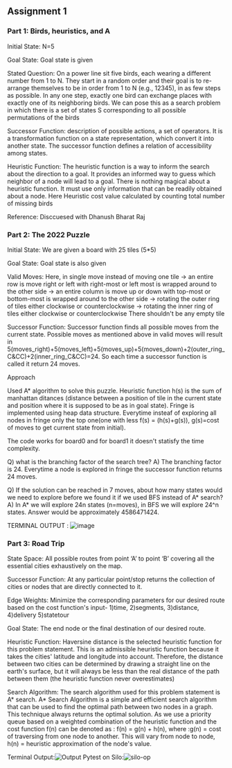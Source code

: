 ## Assignment 1

### Part 1: Birds, heuristics, and A

Initial State: N=5

Goal State: Goal state is given

Stated Question:
On a power line sit five birds, each wearing a different number from 1 to N. They start in a random order and their goal is to re-arrange themselves to be in order from 1 to N (e.g., 12345), in as few steps as possible. In any one step, exactly one bird can exchange places with exactly one of its neighboring birds. We can pose this as a search problem in which there is a set of states S corresponding to all possible permutations of the birds

Successor Function: 
description of possible actions, a set of operators. It is a transformation function on a state representation, which convert it into another state. The successor function defines a relation of accessibility among states.

Heuristic Function:
The heuristic function is a way to inform the search about the direction to a goal. It provides an informed way to guess which neighbor of a node will lead to a goal. There is nothing magical about a heuristic function. It must use only information that can be readily obtained about a node.
Here Heuristic cost value calculated by counting total number of missing birds

Reference: Disccuesed with Dhanush Bharat Raj


### Part  2:  The  2022  Puzzle

Initial State:
We are given a board with 25 tiles (5*5)

Goal State:
Goal state is also given

Valid Moves:
Here, in single move instead of moving one tile 
-> an entire row is move right or left with right-most or left most is wrapped around to the other side
-> an entire column is move up or down with top-most or bottom-most is wrapped around to the other side
-> rotating the outer ring of tiles either clockwise or counterclockwise
-> rotating the inner ring of tiles either clockwise or counterclockwise
There shouldn't be any empty tile

Successor Function:
Successor function finds all possible moves from the current state. Possible moves as mentioned above in valid moves will result in 5(moves_right)+5(moves_left)+5(moves_up)+5(moves_down)+2(outer_ring_C&CC)+2(inner_ring_C&CC)=24. So each time a successor function is called it return 24 moves.

Approach

Used A* algorithm to solve this puzzle. Heuristic function h(s) is the sum of manhattan ditances (distance between a position of tile in the current state and position where it is supposed to be as in	 goal state). Fringe is implemented using heap data structure. Everytime insteaf of exploring all nodes in fringe only the top one(one with less f(s) = (h(s)+g(s)), g(s)=cost of moves to get current state from initial). 

The code works for board0 and for board1 it doesn't statisfy the time complexity.

Q) what is the branching factor of the search tree?
A) The branching factor is 24. Everytime a node is explored in fringe the successor function returns 24 moves.

Q) If the solution can be reached in 7 moves, about how many states would we need to explore before we found it if we used BFS instead of A* search? 
A) In A* we will explore 24n states (n=moves), in BFS we will explore 24^n states. Answer would be approximately 4586471424.

TERMINAL OUTPUT :
![image](https://media.github.iu.edu/user/21646/files/63631f96-98a0-487c-aa54-a76f5abc1215)

### Part 3: Road Trip

State Space:
All possible routes from point ‘A’ to point ‘B’ covering all the essential cities exhaustively on the map.

Successor Function:
At any particular point/stop returns the collection of cities or nodes that are directly connected to it.

Edge Weights:
Minimize the corresponding parameters for our desired route based on the cost function's input- 1)time, 2)segments, 3)distance, 4)delivery 5)statetour 

Goal State:
The end node or the final destination of our desired route.

Heuristic Function:
Haversine distance is the selected heuristic function for this problem statement. This is an admissible heuristic function because it takes the cities' latitude and longitude into account. Therefore, the distance between two cities can be determined by drawing a straight line on the earth's surface, but it will always be less than the real distance of the path between them (the heuristic function never overestimates)

Search Algorithm:
The search algorithm used for this problem statement is A* search. A* Search Algorithm is a simple and efficient search algorithm that can be used to find the optimal path between two nodes in a graph. This technique always returns the optimal solution. As we use a priority queue based on a weighted combination of the heuristic function and the cost function f(n) can be denoted as : f(n) = g(n) + h(n), 
where :g(n) = cost of traversing from one node to another. This will vary from node to node, 
h(n) = heuristic approximation of the node's value.

Terminal Output:![Output](https://media.github.iu.edu/user/21510/files/3d49e2a7-4de0-489f-adbe-70afefa3f71e)
Pytest on Silo:![silo-op](https://media.github.iu.edu/user/21510/files/14a9d2d4-b4f9-4d7c-ba15-cd919e8b0d3c)


